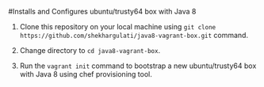#Installs and Configures ubuntu/trusty64 box with Java 8

1. Clone this repository on your local machine using ```git clone https://github.com/shekhargulati/java8-vagrant-box.git``` command.

2. Change directory to ```cd java8-vagrant-box```.

3. Run the ```vagrant init``` command to bootstrap a new ubuntu/trusty64 box with Java 8 using chef provisioning tool.
